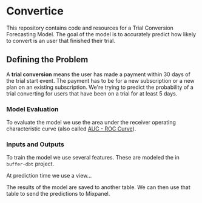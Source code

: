 # Convertice

This repository contains code and resources for a Trial Conversion Forecasting Model. The goal of the model is to accurately predict how likely to convert is an user that finished their trial.

## Defining the Problem

A **trial conversion** means the user has made a payment within 30 days of the trial start event. The payment has to be for a new subscription or a new plan on an existing subscription. We're trying to predict the probability of a trial converting for users that have been on a trial for at least 5 days.

### Model Evaluation

To evaluate the model we use the area under the receiver operating characteristic curve (also called [AUC - ROC Curve](https://towardsdatascience.com/understanding-auc-roc-curve-68b2303cc9c5)).

### Inputs and Outputs

To train the model we use several features. These are modeled the in `buffer-dbt` project.

At prediction time we use a view...

The results of the model are saved to another table. We can then use that table to send the predictions to Mixpanel.
